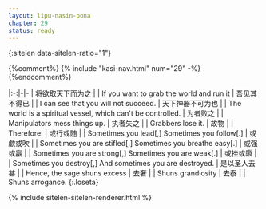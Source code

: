 ```yaml
---
layout: lipu-nasin-pona
chapter: 29
status: ready
---
```


{:sitelen data-sitelen-ratio="1"}

{%comment%}
{% include "kasi-nav.html" num="29" -%}
{%endcomment%}

|:-:|-|-
| 将欲取天下而为之       |  | If you want to grab the world and run it
| 吾见其不得已           |  | I can see that you will not succeed.
| 天下神器<wbr/>不可为也 |  | The world is a spiritual vessel, which can't be controlled.
| 为者败之               |  | Manipulators mess things up.
| 执者失之               |  | Grabbers lose it.
| 故物                   |  | Therefore:
| 或行或随               |  | Sometimes you lead[,] Sometimes you follow[.]
| 或歔或吹               |  | Sometimes you are stifled[,] Sometimes you breathe easy[.]
| 或强或羸               |  | Sometimes you are strong[,] Sometimes you are weak[.]
| 或挫或隳               |  | Sometimes you destroy[,] And sometimes you are destroyed.
| 是以圣人去甚           |  | Hence, the sage shuns excess
| 去奢                   |  | Shuns grandiosity
| 去泰                   |  | Shuns arrogance.
{:.loseta}

{% include sitelen-sitelen-renderer.html %}
